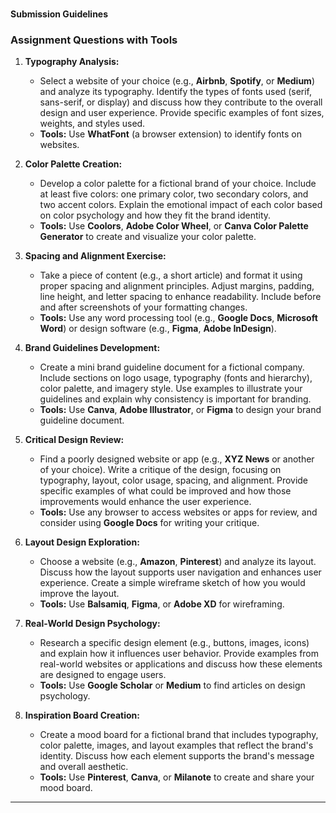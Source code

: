 #

#### Submission Guidelines

### **Assignment Questions with Tools**

1. **Typography Analysis:**

   - Select a website of your choice (e.g., **Airbnb**, **Spotify**, or **Medium**) and analyze its typography. Identify the types of fonts used (serif, sans-serif, or display) and discuss how they contribute to the overall design and user experience. Provide specific examples of font sizes, weights, and styles used.
   - **Tools:** Use **WhatFont** (a browser extension) to identify fonts on websites.

2. **Color Palette Creation:**

   - Develop a color palette for a fictional brand of your choice. Include at least five colors: one primary color, two secondary colors, and two accent colors. Explain the emotional impact of each color based on color psychology and how they fit the brand identity.
   - **Tools:** Use **Coolors**, **Adobe Color Wheel**, or **Canva Color Palette Generator** to create and visualize your color palette.

3. **Spacing and Alignment Exercise:**

   - Take a piece of content (e.g., a short article) and format it using proper spacing and alignment principles. Adjust margins, padding, line height, and letter spacing to enhance readability. Include before and after screenshots of your formatting changes.
   - **Tools:** Use any word processing tool (e.g., **Google Docs**, **Microsoft Word**) or design software (e.g., **Figma**, **Adobe InDesign**).

4. **Brand Guidelines Development:**

   - Create a mini brand guideline document for a fictional company. Include sections on logo usage, typography (fonts and hierarchy), color palette, and imagery style. Use examples to illustrate your guidelines and explain why consistency is important for branding.
   - **Tools:** Use **Canva**, **Adobe Illustrator**, or **Figma** to design your brand guideline document.

5. **Critical Design Review:**

   - Find a poorly designed website or app (e.g., **XYZ News** or another of your choice). Write a critique of the design, focusing on typography, layout, color usage, spacing, and alignment. Provide specific examples of what could be improved and how those improvements would enhance the user experience.
   - **Tools:** Use any browser to access websites or apps for review, and consider using **Google Docs** for writing your critique.

6. **Layout Design Exploration:**

   - Choose a website (e.g., **Amazon**, **Pinterest**) and analyze its layout. Discuss how the layout supports user navigation and enhances user experience. Create a simple wireframe sketch of how you would improve the layout.
   - **Tools:** Use **Balsamiq**, **Figma**, or **Adobe XD** for wireframing.

7. **Real-World Design Psychology:**

   - Research a specific design element (e.g., buttons, images, icons) and explain how it influences user behavior. Provide examples from real-world websites or applications and discuss how these elements are designed to engage users.
   - **Tools:** Use **Google Scholar** or **Medium** to find articles on design psychology.

8. **Inspiration Board Creation:**
   - Create a mood board for a fictional brand that includes typography, color palette, images, and layout examples that reflect the brand's identity. Discuss how each element supports the brand's message and overall aesthetic.
   - **Tools:** Use **Pinterest**, **Canva**, or **Milanote** to create and share your mood board.

---
